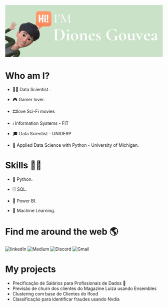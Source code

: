 ![Banner](https://github.com/DionesGouvea/DionesGouvea/blob/main/template.jpg)

# Who am I?
- 👩‍💻 Data Scientist .

- 🎮 Gamer lover.

- 🎞️love Sci-Fi movies

- ℹ️ Information Systems - FIT

- 🎓 Data Scientist - UNIDERP

- 🍾 Applied Data Science with Python - University of Michigan.


# Skills 👩‍💻
- 🐍 Python.

- 🗄 SQL.

- 🧮 Power BI.

- 🔮 Machine Learning.



# Find me around the web 🌎
![linkedIn](https://img.shields.io/badge/LinkedIn-0077B5?style=for-the-badge&logo=linkedin&logoColor=white)
![Medium](https://img.shields.io/badge/Medium-12100E?style=for-the-badge&logo=medium&logoColor=white)
![Discord](https://img.shields.io/badge/Discord-5865F2?style=for-the-badge&logo=discord&logoColor=white)
![Gmail](https://img.shields.io/badge/Gmail-D14836?style=for-the-badge&logo=gmail&logoColor=white)


# My projects
- Precificação de Salários para Profissionais de Dados 💸
- Previsão de churn dos clientes do Magazine Luiza usando Ensembles
- Clustering com base de Clientes do Ifood 
- Classificação para identificar fraudes usando Nvdia



